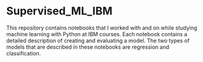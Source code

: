 # Supervised_ML_IBM
This repository contains notebooks that I worked with and on while studying machine learning with Python at IBM courses. Each notebook contains a detailed description of creating and evaluating a model. The two types of models that are described in these notebooks are regression and classification.
